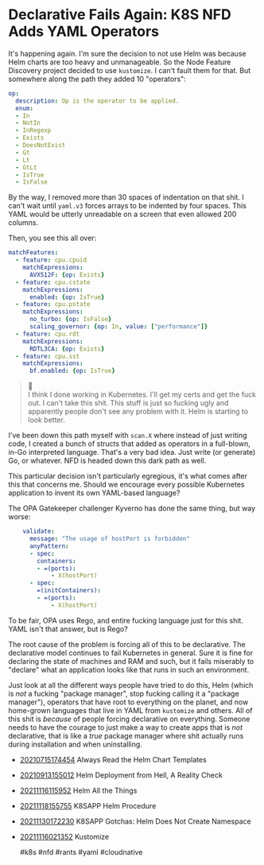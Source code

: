 # Declarative Fails Again: K8S NFD Adds YAML Operators

It's happening again. I'm sure the decision to not use Helm was because
Helm charts are too heavy and unmanageable. So the Node Feature
Discovery project decided to use `kustomize`. I can't fault them for
that. But somewhere along the path they added 10 "operators":

```yaml
op:
  description: Op is the operator to be applied.
  enum:
  - In
  - NotIn
  - InRegexp
  - Exists
  - DoesNotExist
  - Gt
  - Lt
  - GtLt
  - IsTrue
  - IsFalse
```

By the way, I removed more than 30 spaces of indentation on that shit. I can't wait until `yaml.v3` forces arrays to be indented by four spaces. This YAML would be utterly unreadable on a screen that even allowed 200 columns.

Then, you see this all over:

```yaml
matchFeatures:
  - feature: cpu.cpuid
    matchExpressions:
      AVX512F: {op: Exists}
  - feature: cpu.cstate
    matchExpressions:
      enabled: {op: IsTrue}
  - feature: cpu.pstate
    matchExpressions:
      no_turbo: {op: IsFalse}
      scaling_governor: {op: In, value: ["performance"]}
  - feature: cpu.rdt
    matchExpressions:
      RDTL3CA: {op: Exists}
  - feature: cpu.sst
    matchExpressions:
      bf.enabled: {op: IsTrue}
```

> 💢  
> I think I done working in Kubernetes. I'll get my certs and get the fuck
> out. I can't take this shit. This stuff is just so fucking ugly and apparently
> people don't see any problem with it. Helm is starting to look better.

I've been down this path myself with `scan.X` where instead of just
writing code, I created a bunch of structs that added as operators in a
full-blown, in-Go interpreted language. That's a very bad idea. Just
write (or generate) Go, or whatever. NFD is headed down this dark path
as well.

This particular decision isn't particularly egregious, it's what comes after
this that concerns me. Should we encourage every possible
Kubernetes application to invent its own YAML-based language? 

The OPA Gatekeeper challenger Kyverno has done the same thing, but way worse:

```yaml
    validate:
      message: "The usage of hostPort is forbidden"
      anyPattern:
      - spec:
        containers:
        - =(ports):
            - X(hostPort)
      - spec:
        =(initContainers):
        - =(ports):
            - X(hostPort)
```

To be fair, OPA uses Rego, and entire fucking language just for this shit. YAML isn't that answer, but is Rego?

The root cause of the problem is forcing all of this to be declarative. The
declarative model continues to fail Kubernetes in general. Sure it is fine for
declaring the state of machines and RAM and such, but it fails miserably to
"declare" what an application looks like that runs in such an environment. 

Just look at all the different ways people have tried to do this, Helm (which
is *not* a fucking "package manager", stop fucking calling it a "package
manager"), operators that have root to everything on the planet, and now
home-grown languages that live in YAML from `kustomize` and others. All of this
shit is *because* of people forcing declarative on everything. Someone needs to
have the courage to just make a way to create apps that is *not* declarative,
that is like a *true* package manager where shit actually runs during
installation and when uninstalling.

* [20210715174454](/20210715174454/) Always Read the Helm Chart Templates
* [20210913155012](/20210913155012/) Helm Deployment from Hell, A Reality Check
* [20211116115952](/20211116115952/) Helm All the Things
* [20211118155755](/20211118155755/) K8SAPP Helm Procedure
* [20211130172230](/20211130172230/) K8SAPP Gotchas: Helm Does Not Create Namespace
* [20211116021352](/20211116021352/) Kustomize

    #k8s #nfd #rants #yaml #cloudnative
